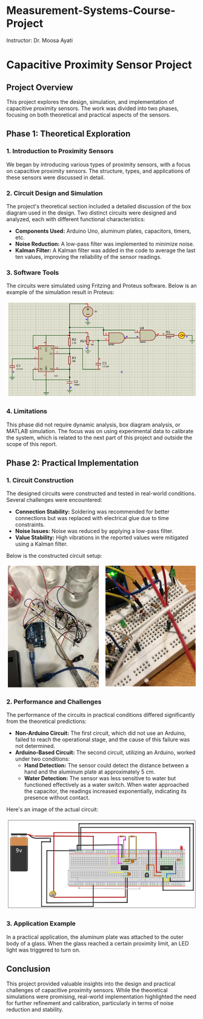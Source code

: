 # Measurement-Systems-Course-Project
Instructor: Dr. Moosa Ayati

# Capacitive Proximity Sensor Project

## Project Overview

This project explores the design, simulation, and implementation of capacitive proximity sensors. The work was divided into two phases, focusing on both theoretical and practical aspects of the sensors.

## Phase 1: Theoretical Exploration

### 1. Introduction to Proximity Sensors

We began by introducing various types of proximity sensors, with a focus on capacitive proximity sensors. The structure, types, and applications of these sensors were discussed in detail.

### 2. Circuit Design and Simulation

The project's theoretical section included a detailed discussion of the box diagram used in the design. Two distinct circuits were designed and analyzed, each with different functional characteristics:

- **Components Used:** Arduino Uno, aluminum plates, capacitors, timers, etc.
- **Noise Reduction:** A low-pass filter was implemented to minimize noise.
- **Kalman Filter:** A Kalman filter was added in the code to average the last ten values, improving the reliability of the sensor readings.

### 3. Software Tools

The circuits were simulated using Fritzing and Proteus software. Below is an example of the simulation result in Proteus:

![Proteus Simulation Result](./images/ProteusResult.png)

### 4. Limitations

This phase did not require dynamic analysis, box diagram analysis, or MATLAB simulation. The focus was on using experimental data to calibrate the system, which is related to the next part of this project and outside the scope of this report.

## Phase 2: Practical Implementation

### 1. Circuit Construction

The designed circuits were constructed and tested in real-world conditions. Several challenges were encountered:

- **Connection Stability:** Soldering was recommended for better connections but was replaced with electrical glue due to time constraints.
- **Noise Issues:** Noise was reduced by applying a low-pass filter.
- **Value Stability:** High vibrations in the reported values were mitigated using a Kalman filter.

Below is the constructed circuit setup:

![Constructed Circuit Setup](./images/FinalSetup.png)

### 2. Performance and Challenges

The performance of the circuits in practical conditions differed significantly from the theoretical predictions:

- **Non-Arduino Circuit:** The first circuit, which did not use an Arduino, failed to reach the operational stage, and the cause of this failure was not determined.
- **Arduino-Based Circuit:** The second circuit, utilizing an Arduino, worked under two conditions:
  - **Hand Detection:** The sensor could detect the distance between a hand and the aluminum plate at approximately 5 cm.
  - **Water Detection:** The sensor was less sensitive to water but functioned effectively as a water switch. When water approached the capacitor, the readings increased exponentially, indicating its presence without contact.

Here's an image of the actual circuit:

![Circuit](./images/Circuit.png)

### 3. Application Example

In a practical application, the aluminum plate was attached to the outer body of a glass. When the glass reached a certain proximity limit, an LED light was triggered to turn on.

## Conclusion

This project provided valuable insights into the design and practical challenges of capacitive proximity sensors. While the theoretical simulations were promising, real-world implementation highlighted the need for further refinement and calibration, particularly in terms of noise reduction and stability.
